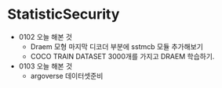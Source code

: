 # StatisticSecurity

 - 0102 오늘 해본 것
   - Draem 모형 마지막 디코더 부분에 sstmcb 모듈 추가해보기
   - COCO TRAIN DATASET 3000개를 가지고 DRAEM 학습하기.
 - 0103 오늘 해본 것
   - argoverse 데이터셋준비
